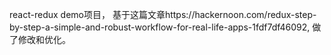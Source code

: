 react-redux demo项目，
基于这篇文章https://hackernoon.com/redux-step-by-step-a-simple-and-robust-workflow-for-real-life-apps-1fdf7df46092,
做了修改和优化。